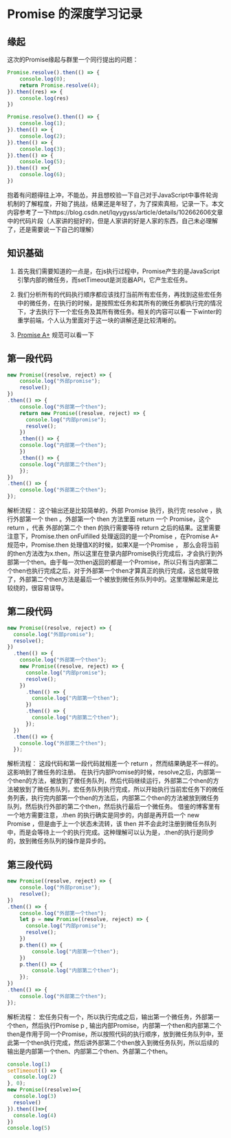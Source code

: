 # Promise 的深度学习记录

## 缘起

这次的Promise缘起与群里一个同行提出的问题：
```javascript
Promise.resolve().then(() => {
    console.log(0);
    return Promise.resolve(4);
}).then((res) => {
    console.log(res)
})

Promise.resolve().then(() => {
    console.log(1);
}).then(() => {
    console.log(2);
}).then(() => {
    console.log(3);
}).then(() => {
    console.log(5);
}).then(() =>{
    console.log(6);
})
```

抱着有问题得往上冲，不能怂，并且想校验一下自己对于JavaScript中事件轮询机制的了解程度，开始了挑战，结果还是年轻了，为了探索真相，记录一下。本文内容参考了一下https://blog.csdn.net/lqyygyss/article/details/102662606文章中的代码片段（人家讲的挺好的，但是人家讲的好是人家的东西，自己未必理解了，还是需要说一下自己的理解）

## 知识基础

1. 首先我们需要知道的一点是，在js执行过程中，Promise产生的是JavaScript引擎内部的微任务，而setTimeout是浏览器API，它产生宏任务。

2. 我们分析所有的代码执行顺序都应该找打当前所有宏任务，再找到这些宏任务中的微任务，在执行的时候，是按照宏任务和其所有的微任务都执行完的情况下，才去执行下一个宏任务及其所有微任务。相关的内容可以看一下winter的重学前端，个人认为里面对于这一块的讲解还是比较清晰的。

3. [Promise A+](https://promisesaplus.com/#notes) 规范可以看一下


## 第一段代码

```javascript
new Promise((resolve, reject) => {
    console.log("外部promise");
    resolve();
})
.then(() => {
    console.log("外部第一个then");
    return new Promise((resolve, reject) => {
      console.log("内部promise");
      resolve();
    })
    .then(() => {
    console.log("内部第一个then");
    })
    .then(() => {
    console.log("内部第二个then");
    });
})
.then(() => {
    console.log("外部第二个then");
});
```

解析流程：
这个输出还是比较简单的，外部 Promise 执行，执行完 resolve ，执行外部第一个 then 。外部第一个 then 方法里面 return 一个 Promise，这个 return ，代表 外部的第二个 then 的执行需要等待 return 之后的结果。这里需要注意下，Promise.then onFulfilled 处理返回的是一个Promise ，在Promise A+ 规范中，Promise.then 处理值X的时候，如果X是一个Promise ， 那么会将当前的then方法改为x.then，所以这里在登录内部Promise执行完成后，才会执行到外部第一个then。由于每一次then返回的都是一个Promise，所以只有当内部第二个then也执行完成之后，对于外部第一个then才算真正的执行完成，这也就导致了，外部第二个then方法是最后一个被放到微任务队列中的。这里理解起来是比较绕的，很容易误导。

## 第二段代码
```javascript
new Promise((resolve, reject) => {
  console.log("外部promise");
  resolve();
})
  .then(() => {
    console.log("外部第一个then");
    new Promise((resolve, reject) => {
      console.log("内部promise");
      resolve();
    })
      .then(() => {
        console.log("内部第一个then");
      })
      .then(() => {
        console.log("内部第二个then");
      });
  })
  .then(() => {
    console.log("外部第二个then");
  });
```

解析流程：
这段代码和第一段代码就相差一个 return ，然而结果确是不一样的。这影响到了微任务的注册。
在执行内部Promise的时候，resolve之后，内部第一个then的方法，被放到了微任务队列，然后代码继续运行，外部第二个then的方法被放到了微任务队列，宏任务队列执行完成，所以开始执行当前宏任务下的微任务列表，执行完内部第一个then的方法后，内部第二个then的方法被放到微任务队列，然后执行外部的第二个then，然后执行最后一个微任务。
借鉴的博客里有一个地方需要注意，.then 的执行确实是同步的，内部是再开启一个 new Promise ，但是由于上一个状态未流转，该 then 并不会此时注册到微任务队列中，而是会等待上一个的执行完成。这种理解可以认为是，.then的执行是同步的，放到微任务队列的操作是异步的。

## 第三段代码
```javascript
new Promise((resolve, reject) => {
    console.log("外部promise");
    resolve();
})
.then(() => {
    console.log("外部第一个then");
    let p = new Promise((resolve, reject) => {
      console.log("内部promise");
      resolve();
    })
    p.then(() => {
        console.log("内部第一个then");
    })
    p.then(() => {
        console.log("内部第二个then");
    });
})
.then(() => {
    console.log("外部第二个then");
});
```

解析流程：
宏任务只有一个，所以执行完成之后，输出第一个微任务，外部第一个then，然后执行Promise p , 输出内部Promise，内部第一个then和内部第二个then是作用于同一个Promise，所以按照代码的执行顺序，放到微任务队列中，至此第一个then执行完成，然后讲外部第二个then放入到微任务队列，所以后续的输出是内部第一个then、内部第二个then、外部第二个then。



```javascript
console.log(1)
setTimeout(() => {
  console.log(2)
}, 0);
new Promise((resolve)=>{
  console.log(3)
  resolve()
}).then(()=>{
  console.log(4)
})
console.log(5)
```